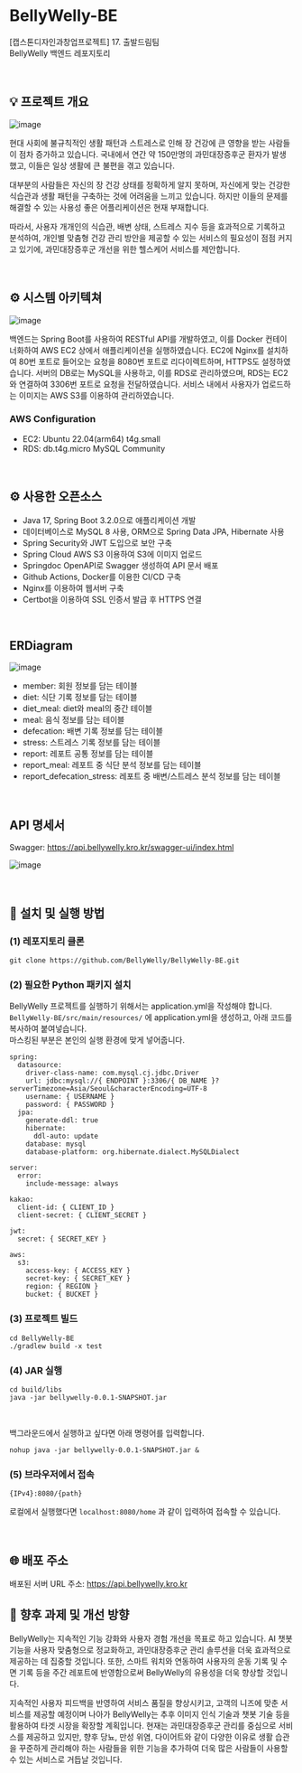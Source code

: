# BellyWelly-BE
[캡스톤디자인과창업프로젝트] 17. 출발드림팀 <br>
BellyWelly 백엔드 레포지토리

<br>

## 💡 프로젝트 개요
![image](https://github.com/BellyWelly/BellyWelly-BE/assets/121334671/a495a745-c481-4934-9822-e459c845da1a)

현대 사회에 불규칙적인 생활 패턴과 스트레스로 인해 장 건강에 큰 영향을 받는 사람들이 점차 증가하고 있습니다. 국내에서 연간 약 150만명의 과민대장증후군 환자가 발생했고, 이들은 일상 생활에 큰 불편을 겪고 있습니다.

대부분의 사람들은 자신의 장 건강 상태를 정확하게 알지 못하며, 자신에게 맞는 건강한 식습관과 생활 패턴을 구축하는 것에 어려움을 느끼고 있습니다. 하지만 이들의 문제를 해결할 수 있는 사용성 좋은 어플리케이션은 현재 부재합니다.

따라서, 사용자 개개인의 식습관, 배변 상태, 스트레스 지수 등을 효과적으로 기록하고 분석하여, 개인별 맞춤형 건강 관리 방안을 제공할 수 있는 서비스의 필요성이 점점 커지고 있기에, 과민대장증후군 개선을 위한 헬스케어 서비스를 제안합니다. 

<br>

## ⚙️ 시스템 아키텍쳐 
![image](https://github.com/BellyWelly/BellyWelly-BE/assets/121334671/58a2a335-9a7c-4eb5-a5c9-a601b28b601e)

백엔드는 Spring Boot를 사용하여 RESTful API를 개발하였고, 이를 Docker 컨테이너화하여 AWS EC2 상에서 애플리케이션을 실행하였습니다. 
EC2에 Nginx를 설치하여 80번 포트로 들어오는 요청을 8080번 포트로 리다이렉트하며, HTTPS도 설정하였습니다. 
서버의 DB로는 MySQL을 사용하고, 이를 RDS로 관리하였으며, RDS는 EC2와 연결하여 3306번 포트로 요청을 전달하였습니다.
서비스 내에서 사용자가 업로드하는 이미지는 AWS S3를 이용하여 관리하였습니다.


### AWS Configuration
- EC2: Ubuntu 22.04(arm64) t4g.small
- RDS: db.t4g.micro MySQL Community

<br>

## ⚙️ 사용한 오픈소스
- Java 17, Spring Boot 3.2.0으로 애플리케이션 개발
- 데이터베이스로 MySQL 8 사용, ORM으로 Spring Data JPA, Hibernate 사용
- Spring Security와 JWT 도입으로 보안 구축
- Spring Cloud AWS S3 이용하여 S3에 이미지 업로드
- Springdoc OpenAPI로 Swagger 생성하여 API 문서 배포
- Github Actions, Docker를 이용한 CI/CD 구축
- Nginx를 이용하여 웹서버 구축
- Certbot을 이용하여 SSL 인증서 발급 후 HTTPS 연결

<br>

## ERDiagram
![image](https://github.com/BellyWelly/BellyWelly-BE/assets/121334671/685e013a-715a-4e82-8344-41ba2d94025e)
- member: 회원 정보를 담는 테이블
- diet: 식단 기록 정보를 담는 테이블
- diet_meal: diet와 meal의 중간 테이블
- meal: 음식 정보를 담는 테이블
- defecation: 배변 기록 정보를 담는 테이블
- stress: 스트레스 기록 정보를 담는 테이블
- report: 레포트 공통 정보를 담는 테이블
- report_meal: 레포트 중 식단 분석 정보를 담는 테이블
- report_defecation_stress: 레포트 중 배변/스트레스 분석 정보를 담는 테이블

<br>

## API 명세서
Swagger: https://api.bellywelly.kro.kr/swagger-ui/index.html <br>

![image](https://github.com/BellyWelly/BellyWelly-BE/assets/121334671/e8d492ee-f8ad-4de8-bc6f-2ce9d8e16d79)

<br>

## 🔧 설치 및 실행 방법

### (1) 레포지토리 클론
```
git clone https://github.com/BellyWelly/BellyWelly-BE.git
```

### (2) 필요한 Python 패키지 설치

BellyWelly 프로젝트를 실행하기 위해서는 application.yml을 작성해야 합니다. <br>
`BellyWelly-BE/src/main/resources/` 에 application.yml을 생성하고, 아래 코드를 복사하여 붙여넣습니다. <br>
마스킹된 부분은 본인의 실행 환경에 맞게 넣어줍니다.
```
spring:
  datasource:
    driver-class-name: com.mysql.cj.jdbc.Driver
    url: jdbc:mysql://{ ENDPOINT }:3306/{ DB_NAME }?serverTimezone=Asia/Seoul&characterEncoding=UTF-8
    username: { USERNAME }
    password: { PASSWORD }
  jpa:
    generate-ddl: true
    hibernate:
      ddl-auto: update
    database: mysql
    database-platform: org.hibernate.dialect.MySQLDialect

server:
  error:
    include-message: always

kakao:
  client-id: { CLIENT_ID }
  client-secret: { CLIENT_SECRET }

jwt:
  secret: { SECRET_KEY }

aws:
  s3:
    access-key: { ACCESS_KEY }
    secret-key: { SECRET_KEY }
    region: { REGION }
    bucket: { BUCKET }
```

### (3) 프로젝트 빌드
```
cd BellyWelly-BE
./gradlew build -x test
```

### (4) JAR 실행
```
cd build/libs
java -jar bellywelly-0.0.1-SNAPSHOT.jar
```
<br>

백그라운드에서 실행하고 싶다면 아래 명령어를 입력합니다.
```
nohup java -jar bellywelly-0.0.1-SNAPSHOT.jar &
```

### (5) 브라우저에서 접속
`{IPv4}:8080/{path}`
<br>

로컬에서 실행했다면 `localhost:8080/home` 과 같이 입력하여 접속할 수 있습니다.

<br>

## 🌐 배포 주소
배포된 서버 URL 주소: https://api.bellywelly.kro.kr


## 📕 향후 과제 및 개선 방향
BellyWelly는 지속적인 기능 강화와 사용자 경험 개선을 목표로 하고 있습니다. AI 챗봇 기능을 사용자 맞춤형으로 정교화하고, 과민대장증후군 관리 솔루션을 더욱 효과적으로 제공하는 데 집중할 것입니다. 또한, 스마트 워치와 연동하여 사용자의 운동 기록 및 수면 기록 등을 주간 레포트에 반영함으로써 BellyWelly의 유용성을 더욱 향상할 것입니다.

지속적인 사용자 피드백을 반영하여 서비스 품질을 향상시키고, 고객의 니즈에 맞춘 서비스를 제공할 예정이며 나아가 BellyWelly는 추후 이미지 인식 기술과 챗봇 기술 등을 활용하여 타겟 시장을 확장할 계획입니다. 현재는 과민대장증후군 관리를 중심으로 서비스를 제공하고 있지만, 향후 당뇨, 만성 위염, 다이어트와 같이 다양한 이유로 생활 습관을 꾸준하게 관리해야 하는 사람들을 위한 기능을 추가하여 더욱 많은 사람들이 사용할 수 있는 서비스로 거듭날 것입니다.
<br>
